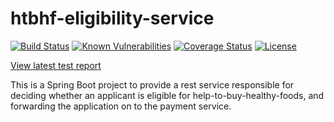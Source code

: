 # htbhf-eligibility-service

[![Build Status](https://img.shields.io/travis/com/DepartmentOfHealth-htbhf/htbhf-eligibility-service/master.svg)](https://travis-ci.com/DepartmentOfHealth-htbhf/htbhf-eligibility-service)
[![Known Vulnerabilities](https://snyk.io/test/github/DepartmentOfHealth-htbhf/htbhf-eligibility-service/badge.svg?targetFile=build.gradle)](https://snyk.io/test/github/DepartmentOfHealth-htbhf/htbhf-eligibility-service?targetFile=build.gradle)
[![Coverage Status](https://img.shields.io/coveralls/github/DepartmentOfHealth-htbhf/htbhf-eligibility-service/master.svg)](https://coveralls.io/github/DepartmentOfHealth-htbhf/htbhf-eligibility-service?branch=master)
[![License](https://img.shields.io/badge/license-MIT-blue.svg)](https://opensource.org/licenses/MIT)

[View latest test report](https://departmentofhealth-htbhf.github.io/htbhf-eligibility-service/test/)

This is a Spring Boot project to provide a rest service responsible for deciding whether an applicant is eligible for help-to-buy-healthy-foods,
and forwarding the application on to the payment service.

